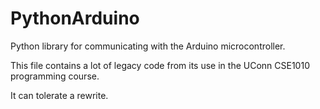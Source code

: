 # PythonArduino
Python library for communicating with the Arduino microcontroller.

This file contains a lot of legacy code from its use in the UConn CSE1010 programming course.

It can tolerate a rewrite.
